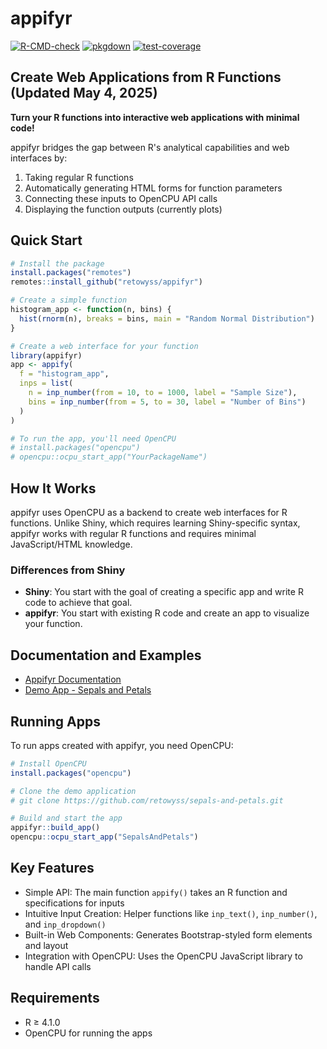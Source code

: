 # appifyr

[![R-CMD-check](https://github.com/retowyss/appifyr/workflows/R-CMD-check/badge.svg)](https://github.com/retowyss/appifyr/actions?query=workflow%3AR-CMD-check)
[![pkgdown](https://github.com/retowyss/appifyr/workflows/pkgdown/badge.svg)](https://github.com/retowyss/appifyr/actions?query=workflow%3Apkgdown)
[![test-coverage](https://github.com/retowyss/appifyr/workflows/test-coverage/badge.svg)](https://github.com/retowyss/appifyr/actions?query=workflow%3Atest-coverage)

## Create Web Applications from R Functions (Updated May 4, 2025)

**Turn your R functions into interactive web applications with minimal code!**

appifyr bridges the gap between R's analytical capabilities and web interfaces by:

1. Taking regular R functions
2. Automatically generating HTML forms for function parameters
3. Connecting these inputs to OpenCPU API calls
4. Displaying the function outputs (currently plots)

## Quick Start

```r
# Install the package
install.packages("remotes")
remotes::install_github("retowyss/appifyr")

# Create a simple function
histogram_app <- function(n, bins) {
  hist(rnorm(n), breaks = bins, main = "Random Normal Distribution")
}

# Create a web interface for your function
library(appifyr)
app <- appify(
  f = "histogram_app", 
  inps = list(
    n = inp_number(from = 10, to = 1000, label = "Sample Size"),
    bins = inp_number(from = 5, to = 30, label = "Number of Bins")
  )
)

# To run the app, you'll need OpenCPU
# install.packages("opencpu")
# opencpu::ocpu_start_app("YourPackageName")
```

## How It Works

appifyr uses OpenCPU as a backend to create web interfaces for R functions. Unlike Shiny, which requires learning Shiny-specific syntax, appifyr works with regular R functions and requires minimal JavaScript/HTML knowledge.

### Differences from Shiny

* **Shiny**: You start with the goal of creating a specific app and write R code to achieve that goal.
* **appifyr**: You start with existing R code and create an app to visualize your function.

## Documentation and Examples

* [Appifyr Documentation](https://retowyss.github.io/appifyr/)
* [Demo App - Sepals and Petals](http://retowyss.ocpu.io/sepals-and-petals/www/)

## Running Apps

To run apps created with appifyr, you need OpenCPU:

```r
# Install OpenCPU
install.packages("opencpu")

# Clone the demo application
# git clone https://github.com/retowyss/sepals-and-petals.git

# Build and start the app
appifyr::build_app()
opencpu::ocpu_start_app("SepalsAndPetals")
```

## Key Features

* Simple API: The main function `appify()` takes an R function and specifications for inputs
* Intuitive Input Creation: Helper functions like `inp_text()`, `inp_number()`, and `inp_dropdown()`
* Built-in Web Components: Generates Bootstrap-styled form elements and layout
* Integration with OpenCPU: Uses the OpenCPU JavaScript library to handle API calls

## Requirements

* R ≥ 4.1.0
* OpenCPU for running the apps

